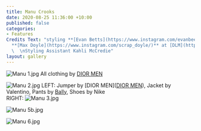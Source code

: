 ```yaml
---
title: Manu Crooks
date: 2020-08-25 11:36:00 +10:00
published: false
categories:
- Features
Credits Text: "styling **[Evan Betts](https://www.instagram.com/evanbeezy/)**   \nphotographs
  **[Max Doyle](https://www.instagram.com/scrap_doyle/)** at [DLM](https://www.instagram.com/dlm_au/)
  \  \nStyling Assistant Kahli McCredie"
layout: gallery
---
```


![Manu 1.jpg](/uploads/Manu%201.jpg)
All clothing by [DIOR MEN]( [Dior](https://www.instagram.com/dior/) )

![Manu 2.jpg](/uploads/Manu%202.jpg)
LEFT: Jumper by [DIOR MEN]([DIOR MEN]( [Dior](https://www.instagram.com/dior/) )), Jacket by Valentino, Pants by [Bally]([Bally](https://www.instagram.com/bally/)), Shoes by Nike                 
RIGHT:
![Manu 3.jpg](/uploads/Manu%203.jpg)


![Manu 5b.jpg](/uploads/Manu%205b.jpg)

![Manu 6.jpg](/uploads/Manu%206.jpg)

